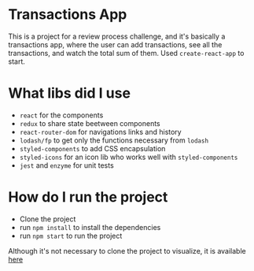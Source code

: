# Transactions App

This is a project for a review process challenge, and it's basically a transactions app, where the user can add transactions, see all the transactions, and watch the total sum of them. Used `create-react-app` to start.

# What libs did I use
- `react` for the components
- `redux` to share state beetween components
- `react-router-dom` for navigations links and history
- `lodash/fp` to get only the functions necessary from `lodash`
- `styled-components` to add CSS encapsulation
- `styled-icons` for an icon lib who works well with `styled-components`
- `jest` and `enzyme` for unit tests

# How do I run the project
- Clone the project
- run `npm install` to install the dependencies
- run `npm start` to run the project

Although it's not necessary to clone the project to visualize, it is available [here](https://transactions-94fc0.firebaseapp.com/)